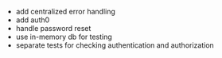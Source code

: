 - add centralized error handling
- add auth0
- handle password reset
- use in-memory db for testing
- separate tests for checking authentication and authorization